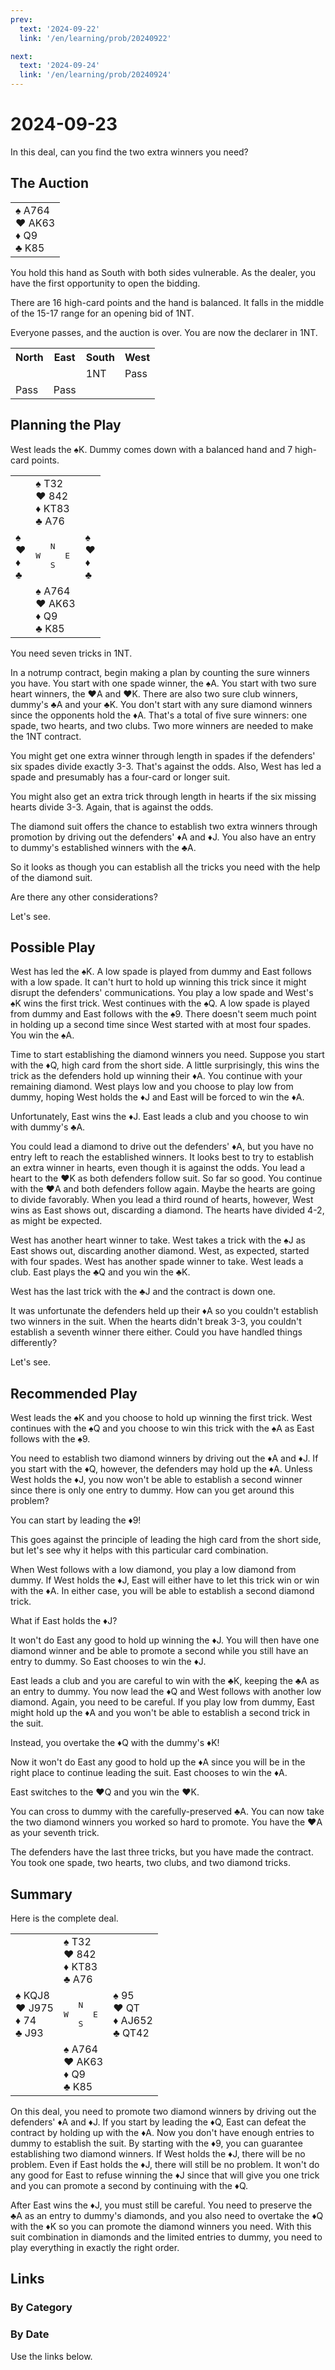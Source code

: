 ```yaml
---
prev:
  text: '2024-09-22'
  link: '/en/learning/prob/20240922'

next:
  text: '2024-09-24'
  link: '/en/learning/prob/20240924'
---
```


# 2024-09-23

In this deal, can you find the two extra winners you need?

<Badge type="warning" text="Play"/>

## The Auction

<table class="hand">
	<tr>
		<td>♠ A764<br>♥ AK63<br>♦ Q9<br>♣ K85</td>
	</tr>
</table>

You hold this hand as South with both sides vulnerable. As the dealer, you have the first opportunity to open the bidding.

There are 16 high-card points and the hand is balanced. It falls in the middle of the 15-17 range for an opening bid of 1NT.

Everyone passes, and the auction is over. You are now the declarer in 1NT.

<table class="auction">
	<tr>
		<th>North</th>
		<th>East</th>
		<th>South</th>
		<th>West</th>
	</tr>
	<tr>
		<td></td>
		<td></td>
		<td>1NT</td>
		<td>Pass</td>
	</tr>
	<tr>
		<td>Pass</td>
		<td>Pass</td>
		<td></td>
		<td></td>
	</tr>
</table>

## Planning the Play

West leads the ♠K. Dummy comes down with a balanced hand and 7 high-card points.

<table class="deal">
	<tr>
		<td></td>
		<td>♠ T32<br>♥ 842<br>♦ KT83<br>♣ A76</td>
		<td></td>
	</tr>
	<tr>
		<td>♠ <br>♥ <br>♦ <br>♣ </td>
		<td><pre>   N<br>W     E<br>   S</pre></td>
		<td>♠ <br>♥ <br>♦ <br>♣ </td>
	</tr>
	<tr>
		<td></td>
		<td>♠ A764<br>♥ AK63<br>♦ Q9<br>♣ K85</td>
		<td></td>
	</tr>
</table>

You need seven tricks in 1NT.

In a notrump contract, begin making a plan by counting the sure winners you have. You start with one spade winner, the ♠A. You start with two sure heart winners, the ♥A and ♥K. There are also two sure club winners, dummy's ♣A and your ♣K. You don't start with any sure diamond winners since the opponents hold the ♦A. That's a total of five sure winners: one spade, two hearts, and two clubs. Two more winners are needed to make the 1NT contract.

You might get one extra winner through length in spades if the defenders' six spades divide exactly 3-3. That's against the odds. Also, West has led a spade and presumably has a four-card or longer suit.

You might also get an extra trick through length in hearts if the six missing hearts divide 3-3. Again, that is against the odds.

The diamond suit offers the chance to establish two extra winners through promotion by driving out the defenders' ♦A and ♦J. You also have an entry to dummy's established winners with the ♣A.

So it looks as though you can establish all the tricks you need with the help of the diamond suit.

Are there any other considerations?

Let's see.

## Possible Play

West has led the ♠K. A low spade is played from dummy and East follows with a low spade. It can't hurt to hold up winning this trick since it might disrupt the defenders' communications. You play a low spade and West's ♠K wins the first trick. West continues with the ♠Q. A low spade is played from dummy and East follows with the ♠9. There doesn't seem much point in holding up a second time since West started with at most four spades. You win the ♠A.

Time to start establishing the diamond winners you need. Suppose you start with the ♦Q, high card from the short side. A little surprisingly, this wins the trick as the defenders hold up winning their ♦A. You continue with your remaining diamond. West plays low and you choose to play low from dummy, hoping West holds the ♦J and East will be forced to win the ♦A.

Unfortunately, East wins the ♦J. East leads a club and you choose to win with dummy's ♣A.

You could lead a diamond to drive out the defenders' ♦A, but you have no entry left to reach the established winners. It looks best to try to establish an extra winner in hearts, even though it is against the odds. You lead a heart to the ♥K as both defenders follow suit. So far so good. You continue with the ♥A and both defenders follow again. Maybe the hearts are going to divide favorably. When you lead a third round of hearts, however, West wins as East shows out, discarding a diamond. The hearts have divided 4-2, as might be expected.

West has another heart winner to take. West takes a trick with the ♠J as East shows out, discarding another diamond. West, as expected, started with four spades. West has another spade winner to take. West leads a club. East plays the ♣Q and you win the ♣K.

West has the last trick with the ♣J and the contract is down one.

It was unfortunate the defenders held up their ♦A so you couldn't establish two winners in the suit. When the hearts didn't break 3-3, you couldn't establish a seventh winner there either. Could you have handled things differently?

Let's see.

## Recommended Play

West leads the ♠K and you choose to hold up winning the first trick. West continues with the ♠Q and you choose to win this trick with the ♠A as East follows with the ♠9.

You need to establish two diamond winners by driving out the ♦A and ♦J.
If you start with the ♦Q, however, the defenders may hold up the ♦A. Unless West holds the ♦J, you now won't be able to establish a second winner since there is only one entry to dummy. How can you get around this problem?

You can start by leading the ♦9!

This goes against the principle of leading the high card from the short side, but let's see why it helps with this particular card combination.

When West follows with a low diamond, you play a low diamond from dummy. If West holds the ♦J, East will either have to let this trick win or win with the ♦A. In either case, you will be able to establish a second diamond trick.

What if East holds the ♦J?

It won't do East any good to hold up winning the ♦J. You will then have one diamond winner and be able to promote a second while you still have an entry to dummy. So East chooses to win the ♦J.

East leads a club and you are careful to win with the ♣K, keeping the ♣A as an entry to dummy. You now lead the ♦Q and West follows with another low diamond. Again, you need to be careful. If you play low from dummy, East might hold up the ♦A and you won't be able to establish a second trick in the suit.

Instead, you overtake the ♦Q with the dummy's ♦K!

Now it won't do East any good to hold up the ♦A since you will be in the right place to continue leading the suit. East chooses to win the ♦A.

East switches to the ♥Q and you win the ♥K.

You can cross to dummy with the carefully-preserved ♣A. You can now take the two diamond winners you worked so hard to promote. You have the ♥A as your seventh trick.

The defenders have the last three tricks, but you have made the contract. You took one spade, two hearts, two clubs, and two diamond tricks.

## Summary

Here is the complete deal.

<table class="deal">
	<tr>
		<td></td>
		<td>♠ T32<br>♥ 842<br>♦ KT83<br>♣ A76</td>
		<td></td>
	</tr>
	<tr>
		<td>♠ KQJ8<br>♥ J975<br>♦ 74<br>♣ J93</td>
		<td><pre>   N<br>W     E<br>   S</pre></td>
		<td>♠ 95<br>♥ QT<br>♦ AJ652<br>♣ QT42</td>
	</tr>
	<tr>
		<td></td>
		<td>♠ A764<br>♥ AK63<br>♦ Q9<br>♣ K85</td>
		<td></td>
	</tr>
</table>

On this deal, you need to promote two diamond winners by driving out the defenders' ♦A and ♦J. If you start by leading the ♦Q, East can defeat the contract by holding up with the ♦A. Now you don't have enough entries to dummy to establish the suit. By starting with the ♦9, you can guarantee establishing two diamond winners. If West holds the ♦J, there will be no problem. Even if East holds the ♦J, there will still be no problem. It won't do any good for East to refuse winning the ♦J since that will give you one trick and you can promote a second by continuing with the ♦Q.

After East wins the ♦J, you must still be careful. You need to preserve the ♣A as an entry to dummy's diamonds, and you also need to overtake the ♦Q with the ♦K so you can promote the diamond winners you need. With this suit combination in diamonds and the limited entries to dummy, you need to play everything in exactly the right order.

## Links

[<Badge type="tip" text="Go to Practice"/>](/en/practice/prob/20240923)

### By Category

[<Badge type="tip" text="<--"/>](/en/learning/prob/20240921)
[<Badge type="tip" text="Calendar"/>](/en/learning/calendar/202409)
[<Badge type="info" text="-->"/>](/en/learning/prob/20240923#links)

### By Date

Use the links below.